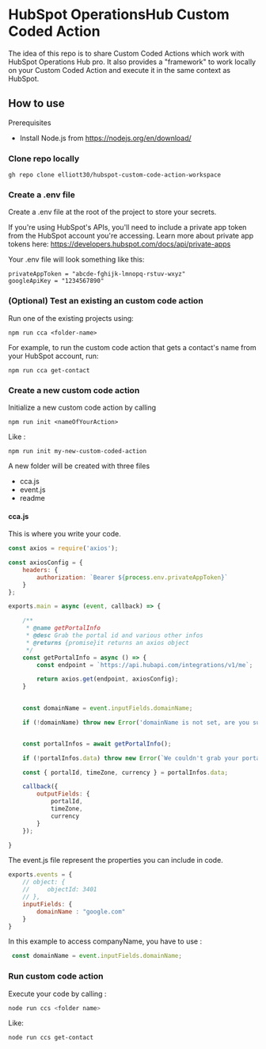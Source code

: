 # HubSpot OperationsHub Custom Coded Action


The idea of this repo is to share Custom Coded Actions which work with HubSpot Operations Hub pro. 
It also provides a "framework" to work locally on your Custom Coded Action and execute it in the same context as HubSpot. 



## How to use

Prerequisites
- Install Node.js from https://nodejs.org/en/download/

### Clone repo locally
```
gh repo clone elliott30/hubspot-custom-code-action-workspace
```
### Create a .env file

Create a .env file at the root of the project to store your secrets.

If you're using HubSpot's APIs, you'll need to include a private app token from the HubSpot account you're accessing. Learn more about private app tokens here: https://developers.hubspot.com/docs/api/private-apps

Your .env file will look something like this:
```
privateAppToken = "abcde-fghijk-lmnopq-rstuv-wxyz"
googleApiKey = "1234567890"
```

### (Optional) Test an existing an custom code action

Run one of the existing projects using:

```
npm run cca <folder-name>
```
For example, to run the custom code action that gets a contact's name from your HubSpot account, run:
```
npm run cca get-contact
```


### Create a new custom code action 


Initialize a new custom code action by calling 

```
npm run init <nameOfYourAction>
```

Like :

```
npm run init my-new-custom-coded-action
```
A new folder will be created with three files
- cca.js
- event.js
- readme


#### cca.js

This is where you write your code. 

```JavaScript 
const axios = require('axios');

const axiosConfig = {
    headers: {
        authorization: `Bearer ${process.env.privateAppToken}`
    }
};

exports.main = async (event, callback) => {

    /**
     * @name getPortalInfo
     * @desc Grab the portal id and various other infos
     * @returns {promise}it returns an axios object
     */
    const getPortalInfo = async () => {
        const endpoint = `https://api.hubapi.com/integrations/v1/me`;

        return axios.get(endpoint, axiosConfig);
    }

    
    const domainName = event.inputFields.domainName;

    if (!domainName) throw new Error('domainName is not set, are you sure you put domainName in the "properties to include in code" ? ');


    const portalInfos = await getPortalInfo();

    if (!portalInfos.data) throw new Error(`We couldn't grab your portal infos`);

    const { portalId, timeZone, currency } = portalInfos.data;

    callback({
        outputFields: {
            portalId,
            timeZone,
            currency
        }
    });

}
```

The event.js file represent the properties you can include in code. 


```JavaScript
exports.events = {
    // object: {
    //     objectId: 3401
    // },
    inputFields: {
        domainName : "google.com"
    }
}
```

In this example to access companyName, you have to use : 

```JavaScript
 const domainName = event.inputFields.domainName;
```

### Run custom code action

Execute your code by calling : 

```bash
node run ccs <folder name> 
```

Like:

```bash
node run ccs get-contact 
```


